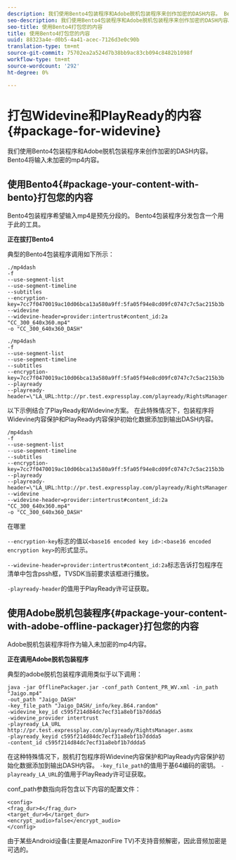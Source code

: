 ```yaml
---
description: 我们使用Bento4包装程序和Adobe脱机包装程序来创作加密的DASH内容。 Bento4将输入未加密的mp4内容。
seo-description: 我们使用Bento4包装程序和Adobe脱机包装程序来创作加密的DASH内容。 Bento4将输入未加密的mp4内容。
seo-title: 使用Bento4打包您的内容
title: 使用Bento4打包您的内容
uuid: 88323a4e-d0b5-4a41-acec-7126d3e0c90b
translation-type: tm+mt
source-git-commit: 75702ea2a524d7b38bb9ac83cb094c8482b1098f
workflow-type: tm+mt
source-wordcount: '292'
ht-degree: 0%

---
```



# 打包Widevine和PlayReady的内容{#package-for-widevine}

我们使用Bento4包装程序和Adobe脱机包装程序来创作加密的DASH内容。 Bento4将输入未加密的mp4内容。

## 使用Bento4{#package-your-content-with-bento}打包您的内容

Bento4包装程序希望输入mp4是预先分段的。 Bento4包装程序分发包含一个用于此的工具。

**正在拔打Bento4**

典型的Bento4包装程序调用如下所示：

```
./mp4dash
-f
--use-segment-list
--use-segment-timeline
--subtitles
--encryption-key=7cc7f0470019ac10d06bca13a580a9ff:5fa05f94e8cd09fc0747c7c5ac215b3b
--widevine
--widevine-header=provider:intertrust#content_id:2a "CC_300_640x360.mp4"
-o "CC_300_640x360_DASH"
```

```
./mp4dash
-f
--use-segment-list
--use-segment-timeline
--subtitles
--encryption-key=7cc7f0470019ac10d06bca13a580a9ff:5fa05f94e8cd09fc0747c7c5ac215b3b
--playready
--playready-header=\"LA_URL:http://pr.test.expressplay.com/playready/RightsManager.asmx\"
```

以下示例结合了PlayReady和Widevine方案。 在此特殊情况下，包装程序将Widevine内容保护和PlayReady内容保护初始化数据添加到输出DASH内容。

```
/mp4dash
-f
--use-segment-list
--use-segment-timeline
--subtitles
--encryption-key=7cc7f0470019ac10d06bca13a580a9ff:5fa05f94e8cd09fc0747c7c5ac215b3b
--playready
--playready-header=\"LA_URL:http://pr.test.expressplay.com/playready/RightsManager.asmx\"
--widevine
--widevine-header=provider:intertrust#content_id:2a "CC_300_640x360.mp4"
-o "CC_300_640x360_DASH"
```

在哪里

`--encryption-key`标志的值以`<base16 encoded key id>:<base16 encoded encryption key>`的形式显示。

`--widevine-header=provider:intertrust#content_id:2a`标志告诉打包程序在清单中包含pssh框，TVSDK当前要求该框进行播放。

`-playready-header`的值用于PlayReady许可证获取。

## 使用Adobe脱机包装程序{#package-your-content-with-adobe-offline-packager}打包您的内容

Adobe脱机包装程序将作为输入未加密的mp4内容。

**正在调用Adobe脱机包装程序**

典型的adobe脱机包装程序调用类似于以下调用：

```
java -jar OfflinePackager.jar -conf_path Content_PR_WV.xml -in_path "Jaigo.mp4"
-out_path "Jaigo_DASH"
-key_file_path "Jaigo_DASH/_info/key.B64.random"
-widevine_key_id c595f214d84dc7ecf31a8ebf1b7ddda5
-widevine_provider intertrust
-playready_LA_URL
http://pr.test.expressplay.com/playready/RightsManager.asmx
-playready_keyid c595f214d84dc7ecf31a8ebf1b7ddda5
-content_id c595f214d84dc7ecf31a8ebf1b7ddda5
```

在这种特殊情况下，脱机打包程序将Widevine内容保护和PlayReady内容保护初始化数据添加到输出DASH内容。 `-key_file_path`的值用于基64编码的密钥。 `-playready_LA_URL`的值用于PlayReady许可证获取。

conf_path参数指向将包含以下内容的配置文件：

```
<config>
<frag_dur>4</frag_dur>
<target_dur>6</target_dur>
<encrypt_audio>false</encrypt_audio>
</config>
```

由于某些Android设备(主要是AmazonFire TV)不支持音频解密，因此音频加密是可选的。
